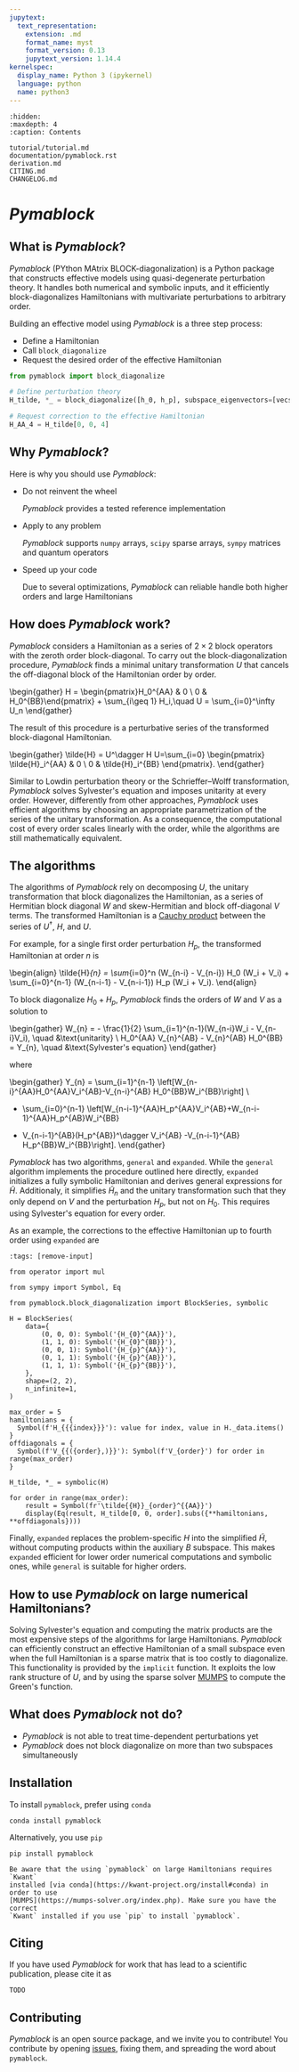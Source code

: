 ```yaml
---
jupytext:
  text_representation:
    extension: .md
    format_name: myst
    format_version: 0.13
    jupytext_version: 1.14.4
kernelspec:
  display_name: Python 3 (ipykernel)
  language: python
  name: python3
---
```


```{toctree}
:hidden:
:maxdepth: 4
:caption: Contents

tutorial/tutorial.md
documentation/pymablock.rst
derivation.md
CITING.md
CHANGELOG.md
```

# _Pymablock_

## What is _Pymablock_?

_Pymablock_ (PYthon MAtrix BLOCK-diagonalization) is a Python package that constructs effective models using
quasi-degenerate perturbation theory.
It handles both numerical and symbolic inputs, and it efficiently
block-diagonalizes Hamiltonians with multivariate perturbations to arbitrary
order.

Building an effective model using _Pymablock_ is a three step process:
* Define a Hamiltonian
* Call `block_diagonalize`
* Request the desired order of the effective Hamiltonian

```python
from pymablock import block_diagonalize

# Define perturbation theory
H_tilde, *_ = block_diagonalize([h_0, h_p], subspace_eigenvectors=[vecs_A, vecs_B])

# Request correction to the effective Hamiltonian
H_AA_4 = H_tilde[0, 0, 4]
```

## Why _Pymablock_?
Here is why you should use _Pymablock_:

* Do not reinvent the wheel

  _Pymablock_ provides a tested reference implementation

* Apply to any problem

  _Pymablock_ supports `numpy` arrays, `scipy` sparse arrays, `sympy` matrices and
  quantum operators

* Speed up your code

  Due to several optimizations, _Pymablock_ can reliable handle both higher orders
  and large Hamiltonians

## How does _Pymablock_ work?

_Pymablock_ considers a Hamiltonian as a series of $2\times 2$ block operators
with the zeroth order block-diagonal.
To carry out the block-diagonalization procedure, _Pymablock_ finds a minimal
unitary transformation $U$ that cancels the off-diagonal block of the
Hamiltonian order by order.

\begin{gather}
H = \begin{pmatrix}H_0^{AA} & 0 \\ 0 & H_0^{BB}\end{pmatrix} + \sum_{i\geq 1} H_i,\quad
U = \sum_{i=0}^\infty U_n
\end{gather}

The result of this procedure is a perturbative series of the transformed
block-diagonal Hamiltonian.

\begin{gather}
\tilde{H} = U^\dagger H U=\sum_{i=0}
\begin{pmatrix}
\tilde{H}_i^{AA} & 0 \\
0 & \tilde{H}_i^{BB}
\end{pmatrix}.
\end{gather}

Similar to Lowdin perturbation theory or the Schrieffer–Wolff transformation,
_Pymablock_ solves Sylvester's equation and imposes unitarity at every order.
However, differently from other approaches, _Pymablock_ uses efficient algorithms
by choosing an appropriate parametrization of the series of the unitary
transformation.
As a consequence, the computational cost of every order scales linearly with
the order, while the algorithms are still mathematically equivalent.

## The algorithms

The algorithms of _Pymablock_ rely on decomposing $U$, the unitary transformation
that block diagonalizes the Hamiltonian, as a series of Hermitian
block diagonal $W$ and skew-Hermitian and block off-diagonal $V$ terms.
The transformed Hamiltonian is a
[Cauchy product](https://en.wikipedia.org/wiki/Cauchy_product)
between the series of $U^\dagger$, $H$, and $U$.

For example, for a single first order perturbation $H_p$, the transformed
Hamiltonian at order $n$ is

\begin{align}
\tilde{H}_{n} = \sum_{i=0}^n (W_{n-i} - V_{n-i}) H_0 (W_i + V_i) +
\sum_{i=0}^{n-1} (W_{n-i-1} - V_{n-i-1}) H_p (W_i + V_i).
\end{align}

To block diagonalize $H_0 + H_p$, _Pymablock_ finds the orders of $W$
and $V$ as a solution to

\begin{gather}
W_{n} = - \frac{1}{2} \sum_{i=1}^{n-1}(W_{n-i}W_i - V_{n-i}V_i), \quad &\text{unitarity} \\
H_0^{AA} V_{n}^{AB} - V_{n}^{AB} H_0^{BB} = Y_{n}, \quad &\text{Sylvester's equation}
\end{gather}

where

\begin{gather}
Y_{n} =
\sum_{i=1}^{n-1} \left[W_{n-i}^{AA}H_0^{AA}V_i^{AB}-V_{n-i}^{AB} H_0^{BB}W_i^{BB}\right] \\
+ \sum_{i=0}^{n-1} \left[W_{n-i-1}^{AA}H_p^{AA}V_i^{AB}+W_{n-i-1}^{AA}H_p^{AB}W_i^{BB}
- V_{n-i-1}^{AB}(H_p^{AB})^\dagger V_i^{AB} -V_{n-i-1}^{AB} H_p^{BB}W_i^{BB}\right].
\end{gather}

_Pymablock_ has two algorithms, `general` and `expanded`.
While the `general` algorithm implements the procedure outlined here directly,
`expanded` initializes a fully symbolic Hamiltonian and derives general
expressions for $\tilde{H}$.
Additionaly, it simplifies $\tilde{H}_{n}$ and the unitary transformation
such that they only depend on $V$ and the perturbation $H_p$, but not on $H_0$.
This requires using Sylvester's equation for every order.

As an example, the corrections to the effective Hamiltonian up to fourth
order using `expanded` are

```{code-cell} ipython3
:tags: [remove-input]

from operator import mul

from sympy import Symbol, Eq

from pymablock.block_diagonalization import BlockSeries, symbolic

H = BlockSeries(
    data={
        (0, 0, 0): Symbol('{H_{0}^{AA}}'),
        (1, 1, 0): Symbol('{H_{0}^{BB}}'),
        (0, 0, 1): Symbol('{H_{p}^{AA}}'),
        (0, 1, 1): Symbol('{H_{p}^{AB}}'),
        (1, 1, 1): Symbol('{H_{p}^{BB}}'),
    },
    shape=(2, 2),
    n_infinite=1,
)

max_order = 5
hamiltonians = {
  Symbol(f'H_{{{index}}}'): value for index, value in H._data.items()
}
offdiagonals = {
  Symbol(f'V_{{({order},)}}'): Symbol(f'V_{order}') for order in range(max_order)
}

H_tilde, *_ = symbolic(H)

for order in range(max_order):
    result = Symbol(fr'\tilde{{H}}_{order}^{{AA}}')
    display(Eq(result, H_tilde[0, 0, order].subs({**hamiltonians, **offdiagonals})))
```

Finally, `expanded` replaces the problem-specific $H$ into the simplified
$\tilde{H}$, without computing products within the auxiliary $B$ subspace.
This makes `expanded` efficient for lower order numerical computations and
symbolic ones, while `general` is suitable for higher orders.


##  How to use _Pymablock_ on large numerical Hamiltonians?

Solving Sylvester's equation and computing the matrix products are the most
expensive steps of the algorithms for large Hamiltonians.
_Pymablock_ can efficiently construct an effective Hamiltonian of a small subspace
even when the full Hamiltonian is a sparse matrix that is too costly to
diagonalize. This functionality is provided by the `implicit` function.
It exploits the low rank structure of $U$, and
by using the sparse solver [MUMPS](https://mumps-solver.org/index.php) to
compute the Green's function.

## What does _Pymablock_ not do?

* _Pymablock_ is not able to treat time-dependent perturbations yet
* _Pymablock_ does not block diagonalize on more than two subspaces simultaneously

## Installation

To install `pymablock`, prefer using `conda`

```
conda install pymablock
```

Alternatively, you use `pip`

```
pip install pymablock
```

```{important}
Be aware that the using `pymablock` on large Hamiltonians requires `Kwant`
installed [via conda](https://kwant-project.org/install#conda) in order to use
[MUMPS](https://mumps-solver.org/index.php). Make sure you have the correct
`Kwant` installed if you use `pip` to install `pymablock`.
```

## Citing

If you have used _Pymablock_ for work that has lead to a scientific publication,
please cite it as

```
TODO

```

## Contributing

_Pymablock_ is an open source package, and we invite you to contribute!
You contribute by opening [issues](https://gitlab.kwant-project.org/qt/pymablock/-/issues),
fixing them, and spreading the word about `pymablock`.
